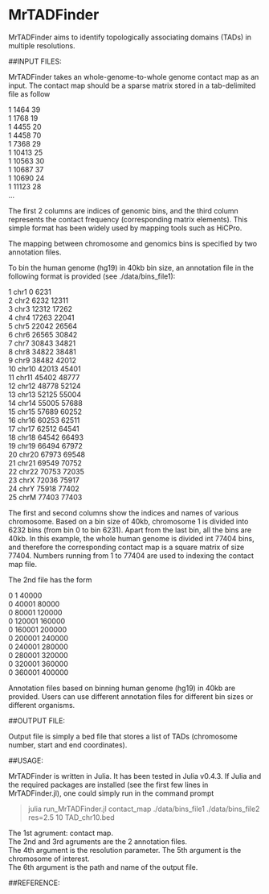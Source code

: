 # MrTADFinder
MrTADFinder aims to identify topologically associating domains (TADs) in multiple resolutions.

##INPUT FILES:

MrTADFinder takes an whole-genome-to-whole genome contact map as an input. The contact map should be a sparse matrix stored in a tab-delimited file as follow

1	1464	39  
1	1768	19  
1	4455	20  
1	4458	70  
1	7368	29  
1	10413	25  
1	10563	30    
1	10687	37  
1	10690	24    
1	11123	28  
...  

The first 2 columns are indices of genomic bins, and the third column represents the contact frequency (corresponding matrix elements). This simple format has been widely used by mapping tools such as HiCPro.

The mapping between chromosome and genomics bins is specified by two annotation files. 

To bin the human genome (hg19) in 40kb bin size, an annotation file in the following format is provided (see ./data/bins_file1):

1	chr1	0	6231  
2	chr2	6232	12311  
3	chr3	12312	17262  
4	chr4	17263	22041  
5	chr5	22042	26564  
6	chr6	26565	30842  
7	chr7	30843	34821  
8	chr8	34822	38481  
9	chr9	38482	42012  
10	chr10	42013	45401  
11	chr11	45402	48777  
12	chr12	48778	52124  
13	chr13	52125	55004  
14	chr14	55005	57688  
15	chr15	57689	60252  
16	chr16	60253	62511  
17	chr17	62512	64541  
18	chr18	64542	66493  
19	chr19	66494	67972  
20	chr20	67973	69548  
21	chr21	69549	70752  
22	chr22	70753	72035  
23	chrX	72036	75917  
24	chrY	75918	77402  
25	chrM	77403	77403  

The first and second columns show the indices and names of various chromosome. Based on a bin size of 40kb, chromosome 1 is divided into 6232 bins (from bin 0 to bin 6231). Apart from the last bin, all the bins are 40kb. In this example, the whole human genome is divided int 77404 bins, and therefore the corresponding contact map is a square matrix of size 77404. Numbers running from 1 to 77404 are used to indexing the contact map file.

The 2nd file has the form

0	1	40000  
0	40001	80000  
0	80001	120000  
0	120001	160000  
0	160001	200000  
0	200001	240000  
0	240001	280000  
0	280001	320000  
0	320001	360000  
0	360001	400000  

Annotation files based on binning human genome (hg19) in 40kb are provided. Users can use different annotation files for different bin sizes or different organisms.

##OUTPUT FILE:

Output file is simply a bed file that stores a list of TADs (chromosome number, start and end coordinates).  


##USAGE:

MrTADFinder is written in Julia. It has been tested in Julia v0.4.3. If Julia and the required packages are installed (see the first few lines in MrTADFinder.jl), one could simply run in the command prompt

> julia run_MrTADFinder.jl contact_map ./data/bins_file1 ./data/bins_file2 res=2.5 10 TAD_chr10.bed

The 1st agrument: contact map.  
The 2nd and 3rd agruments are the 2 annotation files.  
The 4th argument is the resolution parameter.
The 5th argument is the chromosome of interest.  
The 6th argument is the path and name of the output file.


##REFERENCE:



